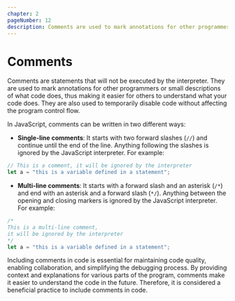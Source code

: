 ```yaml
---
chapter: 2
pageNumber: 12
description: Comments are used to mark annotations for other programmers or small descriptions about the code that helps others to understand it. These statement are not executed by the interpreter.
---
```


# Comments

Comments are statements that will not be executed by the interpreter. They are used to mark annotations for other programmers or small descriptions of what code does, thus making it easier for others to understand what your code does. They are also used to temporarily disable code without affecting the program control flow.

In JavaScript, comments can be written in two different ways:

* **Single-line comments**: It starts with two forward slashes (`//`) and continue until the end of the line. Anything following the slashes is ignored by the JavaScript interpreter. For example:

```javascript
// This is a comment, it will be ignored by the interpreter
let a = "this is a variable defined in a statement";
```

* **Multi-line comments**: It starts with a forward slash and an asterisk (`/*`) and end with an asterisk and a forward slash (`*/`). Anything between the opening and closing markers is ignored by the JavaScript interpreter. For example:

```javascript
/*
This is a multi-line comment,
it will be ignored by the interpreter
*/
let a = "this is a variable defined in a statement";
```

Including comments in code is essential for maintaining code quality, enabling collaboration, and simplifying the debugging process. By providing context and explanations for various parts of the program, comments make it easier to understand the code in the future. Therefore, it is considered a beneficial practice to include comments in code.